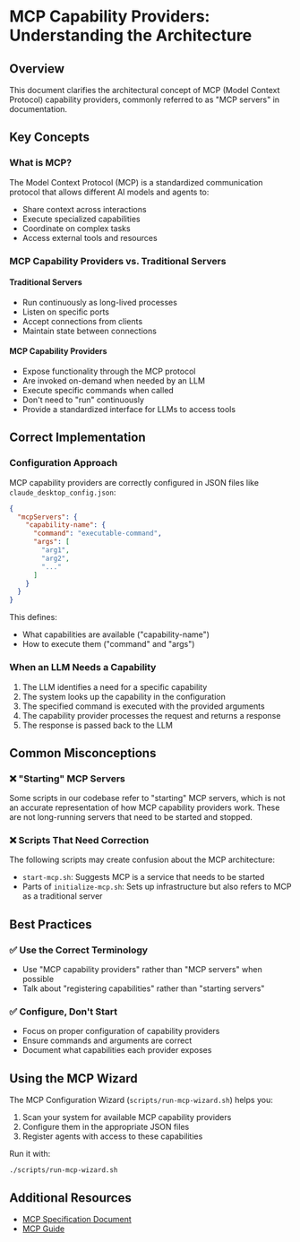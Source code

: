 # MCP Capability Providers: Understanding the Architecture

## Overview

This document clarifies the architectural concept of MCP (Model Context Protocol) capability providers, commonly referred to as "MCP servers" in documentation.

## Key Concepts

### What is MCP?

The Model Context Protocol (MCP) is a standardized communication protocol that allows different AI models and agents to:
- Share context across interactions
- Execute specialized capabilities
- Coordinate on complex tasks
- Access external tools and resources

### MCP Capability Providers vs. Traditional Servers

#### Traditional Servers
- Run continuously as long-lived processes
- Listen on specific ports
- Accept connections from clients
- Maintain state between connections

#### MCP Capability Providers
- Expose functionality through the MCP protocol
- Are invoked on-demand when needed by an LLM
- Execute specific commands when called
- Don't need to "run" continuously
- Provide a standardized interface for LLMs to access tools

## Correct Implementation

### Configuration Approach

MCP capability providers are correctly configured in JSON files like `claude_desktop_config.json`:

```json
{
  "mcpServers": {
    "capability-name": {
      "command": "executable-command",
      "args": [
        "arg1",
        "arg2",
        "..."
      ]
    }
  }
}
```

This defines:
- What capabilities are available ("capability-name")
- How to execute them ("command" and "args")

### When an LLM Needs a Capability

1. The LLM identifies a need for a specific capability
2. The system looks up the capability in the configuration
3. The specified command is executed with the provided arguments
4. The capability provider processes the request and returns a response
5. The response is passed back to the LLM

## Common Misconceptions

### ❌ "Starting" MCP Servers

Some scripts in our codebase refer to "starting" MCP servers, which is not an accurate representation of how MCP capability providers work. These are not long-running servers that need to be started and stopped.

### ❌ Scripts That Need Correction

The following scripts may create confusion about the MCP architecture:
- `start-mcp.sh`: Suggests MCP is a service that needs to be started
- Parts of `initialize-mcp.sh`: Sets up infrastructure but also refers to MCP as a traditional server

## Best Practices

### ✅ Use the Correct Terminology

- Use "MCP capability providers" rather than "MCP servers" when possible
- Talk about "registering capabilities" rather than "starting servers"

### ✅ Configure, Don't Start

- Focus on proper configuration of capability providers
- Ensure commands and arguments are correct
- Document what capabilities each provider exposes

## Using the MCP Wizard

The MCP Configuration Wizard (`scripts/run-mcp-wizard.sh`) helps you:
1. Scan your system for available MCP capability providers
2. Configure them in the appropriate JSON files
3. Register agents with access to these capabilities

Run it with:
```
./scripts/run-mcp-wizard.sh
```

## Additional Resources

- [MCP Specification Document](/MCP_SPECIFICATION.md)
- [MCP Guide](/docs/MCP-GUIDE.md)
